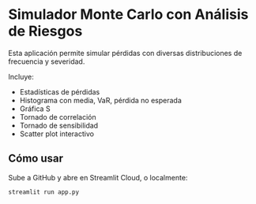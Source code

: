 # Simulador Monte Carlo con Análisis de Riesgos

Esta aplicación permite simular pérdidas con diversas distribuciones de frecuencia y severidad.

Incluye:
- Estadísticas de pérdidas
- Histograma con media, VaR, pérdida no esperada
- Gráfica S
- Tornado de correlación
- Tornado de sensibilidad
- Scatter plot interactivo

## Cómo usar
Sube a GitHub y abre en Streamlit Cloud, o localmente:
```
streamlit run app.py
```